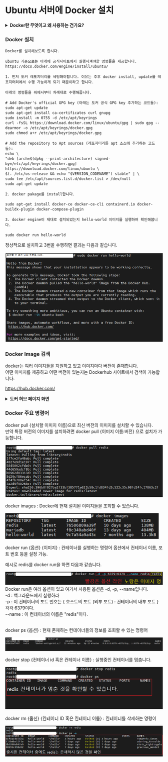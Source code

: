 # Ubuntu 서버에 Docker 설치

<details>
<summary> <b>Docker란 무엇이고 왜 사용하는 건가요?</b> </summary><br>

Docker란 컨테이너 기반 오픈 소스 가상화 플랫폼 입니다.<br>

아주 예전에는 한 서버, 하나의 물리적인 시스템에는 하나의 서비스만을 제공할 수 있었습니다.<br>
그러나 매우 간단한 서비스를 제공해야한다면 CPU 사용률, 자원의 사용률에 낭비가 발생합니다.<br>

돈을 많이 들여 서버를 장만했는데 "Hello World" 딱 하나 보여주는 웹 사이트용으로만 사용하면 매우 낭비지 않겠나요?<br>

이를 해결하기 위해 하나의 물리적 시스템이 여러 OS를 실행할 수 있는 가상 머신(VM)이 나오게 됩니다.<br>
하지만 VM의 경우 호스트 OS 위에 가상화된 OS를 실행하는 방식입니다.<br>
각 OS들이 완벽히 분리할 수 있는 장점이 있지만 무겁고 느리다는 단점이 존재합니다.<br>

만약 VM을 쓸 필요까진 없을 정도의 가벼운 실행을 원한다면 VM은 적합하지 않을겁니다.

### 그래서 나온 것이 컨테이너(container)를 실행하고 관리하는 오픈 소스 가상화 플랫폼 Docker 입니다.

컨테이너란 격리된 환경의 코드를 뜻합니다. 컨테이너는 여러분의 OS와 파일 등에 대해 전혀 알지 못합니다.<br>
VM의 경우 OS가 완전 분리되지만 컨테이너는 호스트 OS의 커널을 공유하고 있어 내부적 통신이 쉽습니다.<br>
컨테이너는 Docke 위에 어플리케이션 실행을 위한 이미지(image)만이 올라가 VM보다 가볍습니다.<br>

여기서 이미지는 컨테이너를 실행할 수 있는 파일과 설정 모음을 뜻합니다.<br>
만약 MySQL 이미지를 한 컨테이너에 넣고 다른 컨테이너에 SpringBoot를 넣었다면 각각의 컨테이너는 SpringBoot, Mysql로 동작하게 됩니다.<br>


위는 아주 간략히 정리한 내용이고, 좀 더 정확하고 확실한 설명은 다음 링크들을 참고하는 것이 가장 좋습니다!<br>

https://docs.docker.com/guides/get-started/<br>
https://www.ibm.com/kr-ko/topics/docker<br>
https://aws.amazon.com/ko/docker/<br>

</details>

### Docker 설치

    Docker를 설치해보도록 합시다.
    
    ubuntu 기준으로는 아래에 공식사이트에서 실행시켜야할 명령들을 제공합니다.
    https://docs.docker.com/engine/install/ubuntu/

    1. 먼저 도커 레포지터리를 세팅해야합니다. 이유는 추후 docker install, update를 레포지터리에서 수행 가능하게 되기 때문이라고 합니다.

    아래의 명령들을 위에서부터 차례대로 수행해줍니다.

    # Add Docker's official GPG key (아래는 도커 공식 GPG key 추가하는 코드들):
    sudo apt-get update
    sudo apt-get install ca-certificates curl gnupg
    sudo install -m 0755 -d /etc/apt/keyrings
    curl -fsSL https://download.docker.com/linux/ubuntu/gpg | sudo gpg --dearmor -o /etc/apt/keyrings/docker.gpg
    sudo chmod a+r /etc/apt/keyrings/docker.gpg

    # Add the repository to Apt sources (레포지터리를 apt 소스에 추가하는 코드들):
    echo \
    "deb [arch=$(dpkg --print-architecture) signed-by=/etc/apt/keyrings/docker.gpg] https://download.docker.com/linux/ubuntu \
    $(. /etc/os-release && echo "$VERSION_CODENAME") stable" | \
    sudo tee /etc/apt/sources.list.d/docker.list > /dev/null
    sudo apt-get update

    2. docker pakage를 install합니다.
    
    sudo apt-get install docker-ce docker-ce-cli containerd.io docker-buildx-plugin docker-compose-plugin

    3. docker engine이 제대로 설치되었는지 hello-world 이미지를 실행하여 확인해봅니다.

    sudo docker run hello-world

정상적으로 설치하고 3번을 수행하면 결과는 다음과 같습니다.<br><br>
<img src="./result_image/docekr_result.png"><br>

### Docker Image 검색
docker는 여러 이미지들을 지원하고 있고 이미지마다 버전이 존재합니다.<br>
어떤 이미지를 제공하고 어떤 버전이 있는지는 Dockerhub 사이트에서 검색이 가능합니다.<br>

https://hub.docker.com/

<details>
<summary> <b> 도커 허브 페이지 화면</b> </summary>

메인 페이지<br>
<img src="./result_image/docker_hub.png"><br>

검색 결과<br>
<img src="./result_image/docker_hub_search.png"><br>

상세 내용 및 설치 가능한 버전<br>
<img src="./result_image/docker_hub_detail.png"><br>
</details>

### Docker 주요 명령어

docker pull {설치할 이미지 이름}으로 최신 버전의 이미지를 설치할 수 있습니다.<br>
만약 특정 버전의 이미지를 설치하려면 docker pull {이미지 이름:버전} 으로 설치가 가능합니다.<br>

<img src="./result_image/docker_pull.png"><br>

docker images : Docker에 현재 설치된 이미지들을 조회할 수 있습니다.<br>

<img src="./result_image/docker_images.png"><br>

docker run {옵션} {이미지} : 컨테이너를 실행하는 명령어 옵션에서 컨테이너 이름, 포트 번호 등을 설정 가능.

예시로 redis를 docker run을 하면 다음과 같습니다.<br>

<img src="./result_image/docker_run.png"><br>
Docker run은 여러 옵션이 있고 여기서 사용된 옵션은 -d, -p, --name입니다.<br>
-d : 백그라운드에서 실행하라<br>
-p : 이 컨테이너의 포트 번호는 { 호스트의 포트 (외부 포트) : 컨테이너의 내부 포트 } 각각 6379이다.<br>
--name : 이 컨테이너의 이름은 "redis"이다.<br><br>

docker ps {옵션} : 현재 존재하는 컨테이너들의 정보를 조회할 수 있는 명령어<br>

<img src="./result_image/docker_ps.png"><br>

docker stop {컨테이너 id 혹은 컨테이너 이름} : 실행중인 컨테이너를 멈춥니다.<br>

<img src="./result_image/redis_stop.png"><br>

docker rm {옵션} {컨테이너 ID 혹은 컨테이너 이름} : 컨테이너를 삭제하는 명령어<br>

<img src="./result_image/docker_ps_a.png">